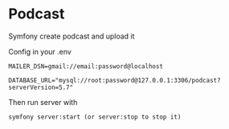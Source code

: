 # Podcast
Symfony create podcast and upload it

Config in your .env

```
MAILER_DSN=gmail://email:password@localhost

DATABASE_URL="mysql://root:password@127.0.0.1:3306/podcast?serverVersion=5.7"
```

Then run server with 
```
symfony server:start (or server:stop to stop it)
```
